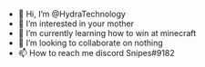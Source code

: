 - 👋 Hi, I’m @HydraTechnology
- 👀 I’m interested in your mother
- 🌱 I’m currently learning how to win at minecraft
- 💞️ I’m looking to collaborate on nothing
- 📫 How to reach me 
discord Snipes#9182

<!---
HydraTechnology/HydraTechnology is a ✨ special ✨ repository because its `README.md` (this file) appears on your GitHub profile.
You can click the Preview link to take a look at your changes.
--->
